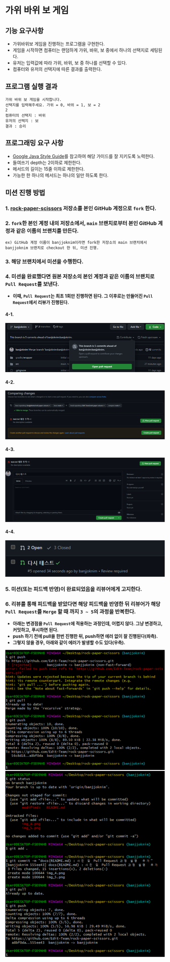 # 가위 바위 보 게임

## 기능 요구사항
- 가위바위보 게임을 진행하는 프로그램을 구현한다.
- 게임을 시작하면 컴퓨터는 랜덤하게 가위, 바위, 보 중에서 하나의 선택지로 세팅된다.
- 유저는 입력값에 따라 가위, 바위, 보 중 하나를 선택할 수 있다.
- 컴퓨터와 유저의 선택지에 따른 결과를 출력한다.

## 프로그램 실행 결과
```
가위 바위 보 게임을 시작합니다.
선택지를 입력해주세요. 가위 = 0, 바위 = 1, 보 = 2
2
컴퓨터의 선택지 : 바위
유저의 선택지 : 보
결과 : 승리
```

## 프로그래밍 요구 사항
- [Google Java Style Guide](https://google.github.io/styleguide/javaguide.html)를 참고하여 해당 가이드를 잘 지키도록 노력한다.
- 들여쓰기 depth는 2이하로 제한한다.
- 메서드의 길이는 15줄 이하로 제한한다.
- 가능한 한 하나의 메서드는 하나의 일만 하도록 한다.

## 미션 진행 방법

### 1. [rock-paper-scissors](https://github.com/banjjoknim/rock-paper-scissors) 저장소를 본인 GitHub 계정으로 `fork` 한다.

### 2. `fork`한 본인 계정 내의 저장소에서, `main` 브랜치로부터 본인 GitHub 계정과 같은 이름의 브랜치를 만든다.
```
ex) GitHub 계정 이름이 banjjoknim이라면 fork한 저장소의 main 브랜치에서 banjjoknim 브랜치로 checkout 한 뒤, 미션 진행. 
```

### 3. 해당 브랜치에서 미션을 수행한다.

### 4. 미션을 완료했다면 원본 저장소의 본인 계정과 같은 이름의 브랜치로 `Pull Request`를 보낸다. 
- **이때, `Pull Request`는 최초 1회만 진행하면 된다. 그 이후로는 만들어진 `Pull Request`에서 리뷰가 진행된다.**

#### 4-1.
![img.png](img.png)
#### 4-2.
![img_1.png](img_1.png)
#### 4-3.
![img_5.png](img_5.png)
#### 4-4.
![img_3.png](img_3.png)

### 5. 미션(또는 피드백 반영)이 완료되었음을 리뷰어에게 고지한다.

### 6. 리뷰를 통해 피드백을 받았다면 해당 피드백을 반영한 뒤 리뷰어가 해당 `Pull Request`를 `Merge` 할 때 까지 `3 ~ 5`의 과정을 반복한다.
- **아래는 변경점을 `Pull Request`에 적용하는 과정인데, 어렵지 않다. 그냥 변경하고, 커밋하고, 푸시하면 된다.**
- **push 하기 전에 pull을 한번 진행한 뒤, push하면 에러 없이 잘 진행된다(좌측).**
- **그렇지 않을 경우, 아래와 같이 에러가 발생할 수도 있다(우측).**

![img_4.png](img_4.png)
![img_6.png](img_6.png)
 
